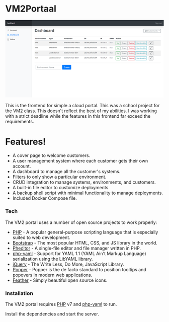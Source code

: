 # VM2Portaal
![Cover image](https://github.com/ThomasIAm/VM2Portaal/blob/master/VM2PortaalCover.png?raw=true)

This is the frontend for simple a cloud portal. This was a school project for the VM2 class. This doesn't reflect the best of my abilities. I was working with a strict deadline while the features in this frontend far exceed the requirements.

# Features!

  - A cover page to welcome customers.
  - A user management system where each customer gets their own account.
  - A dashboard to manage all the customer's systems.
  - Filters to only show a particular environment.
  - CRUD integration to manage systems, environments, and customers.
  - A built-in file editor to customize deployments.
  - A backup shell script with minimal functionality to manage deployments.
  - Included Docker Compose file.

### Tech

The VM2 portal uses a number of open source projects to work properly:

* [PHP] - A popular general-purpose scripting language that is especially suited to web development.
* [Bootstrap] - The most popular HTML, CSS, and JS library in the world.
* [Pheditor] - A single-file editor and file manager written in PHP.
* [php-yaml] - Support for YAML 1.1 (YAML Ain't Markup Language) serialization using the LibYAML library.
* [jQuery] - The Write Less, Do More, JavaScript Library.
* [Popper] - Popper is the de facto standard to position tooltips and popovers in modern web applications.
* [Feather] - Simply beautiful open source icons.

### Installation

The VM2 portal requires [PHP] v7 and [php-yaml] to run.

Install the dependencies and start the server.


[//]: # (These are reference links used in the body of this note and get stripped out when the markdown processor does its job. There is no need to format nicely because it shouldn't be seen. Thanks SO - http://stackoverflow.com/questions/4823468/store-comments-in-markdown-syntax)


   [PHP]: <https://www.php.net/>
   [Bootstrap]: <https://getbootstrap.com/>
   [Pheditor]: <https://github.com/pheditor/pheditor>
   [php-yaml]: <https://pecl.php.net/package/yaml>
   [jQuery]: <https://jquery.com/>
   [Popper]: <https://popper.js.org/>
   [Feather]: <https://feathericons.com/>
